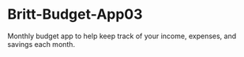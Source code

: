 # Britt-Budget-App03
Monthly budget app to help keep track of your income, expenses, and savings each month.
